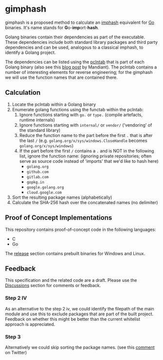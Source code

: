 # gimphash

gimphash is a proposed method to calculate an [imphash](https://www.mandiant.com/resources/tracking-malware-import-hashing) equivalent for [Go](https://go.dev/) binaries. It's name stands for **G**o-**imp**ort-**hash**. 

Golang binaries contain their dependencies as part of the executable. These dependencies include both standard library packages and third party dependencies and can be used, analogous to a classical imphash, to identify a Golang project.

The dependencies can be listed using the [pclntab](https://go.dev/src/debug/gosym/pclntab.go) that is part of each Golang binary (also see this [blog post](https://www.mandiant.com/resources/golang-internals-symbol-recovery) by Mandiant). The pclntab contains a number of interesting elements for reverse engineering; for the gimphash we will use the function names that are contained there.

## Calculation

1. Locate the pclntab within a Golang binary
2. Enumerate golang functions using the functab within the pclntab:
    1. Ignore functions starting with `go.` or `type.` (compile artefacts, runtime internals)
    2. Ignore functions starting with `internal/`  or `vendor/` ('vendoring' of the standard library)
    3. Reduce the function name to the part before the first `.` that is after the last `/` (e.g. `golang.org/x/sys/windows.CloseHandle` becomes `golang.org/x/sys/windows`)
    4. If the part before the first `/` contains a `.` and is NOT in the following list, ignore the function name: (ignoring private repositories; often serve as source code instead of 'imports' that we'd like to hash here)
        - `golang.org`
        - `github.com`
        - `gitlab.com`
        - `gopkg.in`
        - `google.golang.org`
        - `cloud.google.com`
3. Sort the resulting package names (alphabetically) 
4. Calculate the SHA-256 hash over the concatenated names (no delimiter)

## Proof of Concept Implementations

This repository contains proof-of-concept code in the following languages:

- C
- Go

The [release](https://github.com/NextronSystems/gimphash/releases) section contains prebuilt binaries for Windows and Linux. 

## Feedback

This specification and the related code are a draft. Please use the [Discussions](https://github.com/NextronSystems/gimphash/discussions) section for comments or feedback. 

### Step 2 IV

As an alternative to the step 2 iv, we could identify the filepath of the main module and use this to exclude packages that are part of the built project. Feedback on whether this might be better than the current whitelist approach is appreciated.

### Step 3

Alternatively we could skip sorting the package names. (see this [comment](https://twitter.com/invisig0th/status/1526207532741664769) on Twitter)

